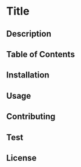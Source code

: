 # Title

## Description

## Table of Contents

## Installation

## Usage

## Contributing

## Test

## License

